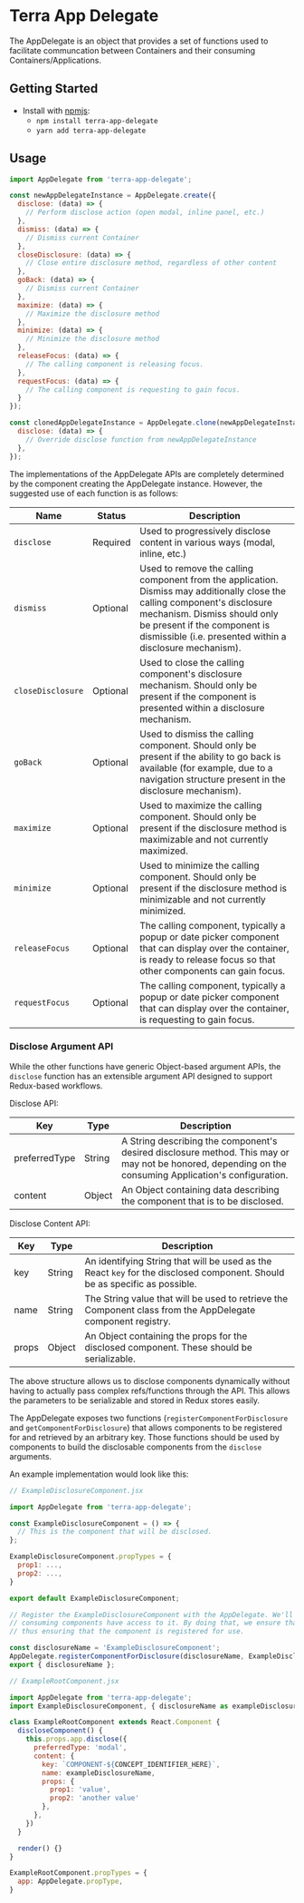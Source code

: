 # Terra App Delegate

The AppDelegate is an object that provides a set of functions used to facilitate communcation between Containers and
their consuming Containers/Applications.

## Getting Started

- Install with [npmjs](https://www.npmjs.com):
  - `npm install terra-app-delegate`
  - `yarn add terra-app-delegate`

## Usage

```js
import AppDelegate from 'terra-app-delegate';

const newAppDelegateInstance = AppDelegate.create({
  disclose: (data) => {
    // Perform disclose action (open modal, inline panel, etc.)
  },
  dismiss: (data) => {
    // Dismiss current Container
  },
  closeDisclosure: (data) => {
    // Close entire disclosure method, regardless of other content
  },
  goBack: (data) => {
    // Dismiss current Container
  },
  maximize: (data) => {
    // Maximize the disclosure method
  },
  minimize: (data) => {
    // Minimize the disclosure method
  },
  releaseFocus: (data) => {
    // The calling component is releasing focus.
  },
  requestFocus: (data) => {
    // The calling component is requesting to gain focus.
  }
});

const clonedAppDelegateInstance = AppDelegate.clone(newAppDelegateInstance, {
  disclose: (data) => {
    // Override disclose function from newAppDelegateInstance
  },
});

```


The implementations of the AppDelegate APIs are completely determined by the component creating the AppDelegate instance. However,
the suggested use of each function is as follows:

|Name|Status|Description|
|---|---|---|
|`disclose`|Required|Used to progressively disclose content in various ways (modal, inline, etc.)|
|`dismiss`|Optional|Used to remove the calling component from the application. Dismiss may additionally close the calling component's disclosure mechanism. Dismiss should only be present if the component is dismissible (i.e. presented within a disclosure mechanism).|
|`closeDisclosure`|Optional|Used to close the calling component's disclosure mechanism. Should only be present if the component is presented within a disclosure mechanism.|
|`goBack`|Optional|Used to dismiss the calling component. Should only be present if the ability to go back is available (for example, due to a navigation structure present in the disclosure mechanism).|
|`maximize`|Optional|Used to maximize the calling component. Should only be present if the disclosure method is maximizable and not currently maximized.|
|`minimize`|Optional|Used to minimize the calling component. Should only be present if the disclosure method is minimizable and not currently minimized.|
|`releaseFocus`|Optional| The calling component, typically a popup or date picker component that can display over the container, is ready to release focus so that other components can gain focus.|
|`requestFocus`|Optional| The calling component, typically a popup or date picker component that can display over the container, is requesting to gain focus.|


### Disclose Argument API

While the other functions have generic Object-based argument APIs, the `disclose` function has an extensible argument API designed to support Redux-based workflows.

Disclose API:

|Key|Type|Description|
|---|---|---|
|preferredType|String|A String describing the component's desired disclosure method. This may or may not be honored, depending on the consuming Application's configuration.|
|content|Object|An Object containing data describing the component that is to be disclosed.|

Disclose Content API:

|Key|Type|Description|
|---|---|---|
|key|String|An identifying String that will be used as the React `key` for the disclosed component. Should be as specific as possible.|
|name|String|The String value that will be used to retrieve the Component class from the AppDelegate component registry.|
|props|Object|An Object containing the props for the disclosed component. These should be serializable.|

The above structure allows us to disclose components dynamically without having to actually pass complex refs/functions through the API. This allows the parameters to be serializable and stored in Redux stores easily.

The AppDelegate exposes two functions (`registerComponentForDisclosure` and `getComponentForDisclosure`) that allows components to be registered for and retrieved by an arbitrary key. Those functions should be used by components to build the disclosable components from the `disclose` arguments.

An example implementation would look like this:

```jsx
// ExampleDisclosureComponent.jsx

import AppDelegate from 'terra-app-delegate';

const ExampleDisclosureComponent = () => {
  // This is the component that will be disclosed.
};

ExampleDisclosureComponent.propTypes = {
  prop1: ...,
  prop2: ...,
}

export default ExampleDisclosureComponent;

// Register the ExampleDisclosureComponent with the AppDelegate. We'll also export the disclosureName so that
// consuming components have access to it. By doing that, we ensure that consumers will import this file,
// thus ensuring that the component is registered for use.

const disclosureName = 'ExampleDisclosureComponent';
AppDelegate.registerComponentForDisclosure(disclosureName, ExampleDisclosureComponent);
export { disclosureName };

```

```jsx
// ExampleRootComponent.jsx

import AppDelegate from 'terra-app-delegate';
import ExampleDisclosureComponent, { disclosureName as exampleDisclosureName } from './ExampleDisclosureComponent';

class ExampleRootComponent extends React.Component {
  discloseComponent() {
    this.props.app.disclose({
      preferredType: 'modal',
      content: {
        key: `COMPONENT-${CONCEPT_IDENTIFIER_HERE}`,
        name: exampleDisclosureName,
        props: {
          prop1: 'value',
          prop2: 'another value'
        },
      },
    })
  }

  render() {}
}

ExampleRootComponent.propTypes = {
  app: AppDelegate.propType,
}

```
